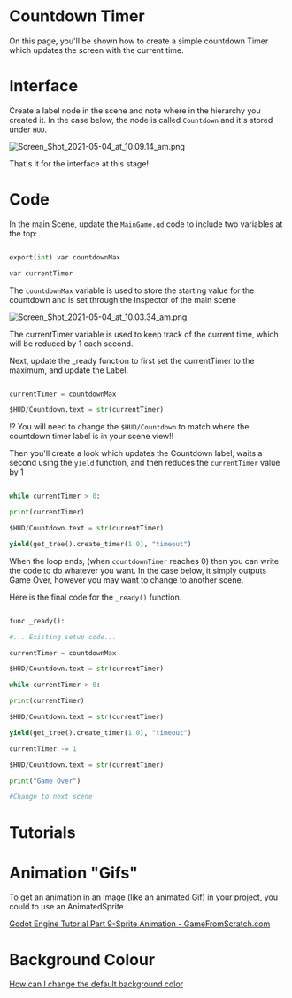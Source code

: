 # Countdown Timer

  

On this page, you'll be shown how to create a simple countdown Timer which updates the screen with the current time.

  

# Interface

  

Create a label node in the scene and note where in the hierarchy you created it. In the case below, the node is called `Countdown` and it's stored under `HUD`.

  

![Screen_Shot_2021-05-04_at_10.09.14_am.png](Screen_Shot_2021-05-04_at_10.09.14_am.png)

  

That's it for the interface at this stage!

  

# Code

  

In the main Scene, update the `MainGame.gd` code to include two variables at the top:

  

```python

export(int) var countdownMax

var currentTimer

```

  

The `countdownMax` variable is used to store the starting value for the countdown and is set through the Inspector of the main scene

  

![Screen_Shot_2021-05-04_at_10.03.34_am.png](Screen_Shot_2021-05-04_at_10.03.34_am.png)

  

The currentTimer variable is used to keep track of the current time, which will be reduced by 1 each second.

  

Next, update the _ready function to first set the currentTimer to the maximum, and update the Label.

  

```python

currentTimer = countdownMax

$HUD/Countdown.text = str(currentTimer)

```

  

<aside>

⁉️ You will need to change the `$HUD/Countdown` to match where the countdown timer label is in your scene view!!

  

</aside>

  

Then you'll create a look which updates the Countdown label, waits a second using the `yield` function, and then reduces the `currentTimer` value by 1

  

```python

while currentTimer > 0:

print(currentTimer)

$HUD/Countdown.text = str(currentTimer)

yield(get_tree().create_timer(1.0), "timeout")

```

  

When the loop ends, (when `countdownTimer` reaches 0) then you can write the code to do whatever you want. In the case below, it simply outputs Game Over, however you may want to change to another scene.

  

Here is the final code for the `_ready()` function.

  

```python

func _ready():

#... Existing setup code...

currentTimer = countdownMax

$HUD/Countdown.text = str(currentTimer)

while currentTimer > 0:

print(currentTimer)

$HUD/Countdown.text = str(currentTimer)

yield(get_tree().create_timer(1.0), "timeout")

currentTimer -= 1

$HUD/Countdown.text = str(currentTimer)

print("Game Over")

#Change to next scene

```

  

# Tutorials

  

# Animation "Gifs"

  

To get an animation in an image (like an animated Gif) in your project, you could to use an AnimatedSprite.

  

[Godot Engine Tutorial Part 9-Sprite Animation - GameFromScratch.com](https://gamefromscratch.com/godot-engine-tutorial-part-9-sprite-animation/)

  

# Background Colour

  

[How can I change the default background color](https://godotengine.org/qa/386/how-can-i-change-the-default-background-color)

  